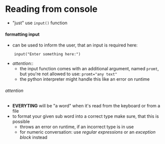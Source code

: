 #   Reading from console
-   "just" use `input()` function

####    formatting input
-   can be used to inform the user, that an input is required here:
```
    input("Enter something here:")

```
-   *attention:*:
    -   the input function comes with an additional argument, named `promt`, but you're not allowed to use: `promt="any text"`
    -   the python interpreter might handle this like an error on runtime


######	attention
-   __EVERYTING__ will be "a word" when it's read from the keyboard or from a file
-   to format your given sub word into a correct type make sure, that this is possible
    -   throws an error on runtime, if an incorrect type is in use
    -   for numeric conversation: use *regular expressions* or an *exception block* instead
